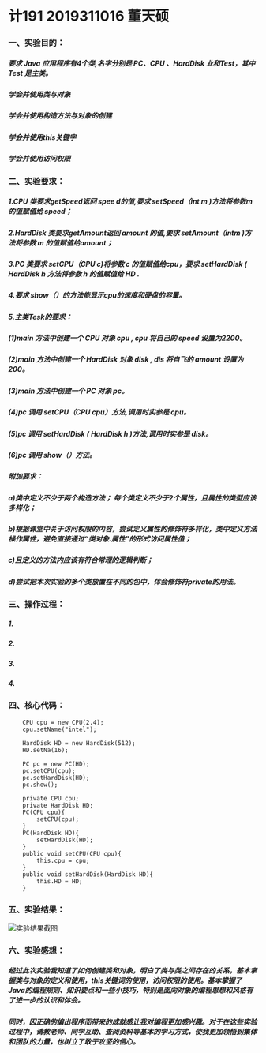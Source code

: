 # 计191 2019311016 董天硕
### 一、实验目的：
##### 要求 Java 应用程序有4个类,名字分别是 PC、CPU 、HardDisk 业和Test，其中 Test 是主类。
##### 学会并使用类与对象
##### 学会并使用构造方法与对象的创建
##### 学会并使用this关键字
##### 学会并使用访问权限
### 二、实验要求：
##### 1.CPU 类要求getSpeed返回 spee d的值,要求 setSpeed（int m )方法将参数m的值赋值给 speed；
##### 2.HardDisk 类要求getAmount返回 amount 的值,要求 setAmount（intm )方法将参数 m 的值赋值给amount；
##### 3.PC 类要求 setCPU（CPU c)将参数 c 的值赋值给cpu，要求 setHardDisk ( HardDisk h 方法将参数 h 的值赋值给 HD .
##### 4.要求 show（）的方法能显示cpu的速度和硬盘的容量。
##### 5.主类Tesk的要求：
##### (1)main 方法中创建一个 CPU 对象 cpu , cpu 将自己的 speed 设置为2200。
##### (2)main 方法中创建一个 HardDisk 对象 disk , dis 将自飞的 amount 设置为200。
##### (3)main 方法中创建一个 PC 对象 pc。
##### (4)pc 调用 setCPU（CPU cpu）方法,调用时实参是 cpu。
##### (5)pc 调用 setHardDisk ( HardDisk h )方法,调用时实参是 disk。
##### (6)pc 调用 show（）方法。

##### 附加要求：
##### a)类中定义不少于两个构造方法； 每个类定义不少于2个属性，且属性的类型应该多样化； 
##### b)根据课堂中关于访问权限的内容，尝试定义属性的修饰符多样化，类中定义方法操作属性，避免直接通过“类对象.属性”的形式访问属性值；
##### c)且定义的方法内应该有符合常理的逻辑判断； 
##### d)尝试把本次实验的多个类放置在不同的包中，体会修饰符private的用法。

### 三、操作过程：

##### 1.
##### 2.
##### 3.
##### 4.

### 四、核心代码：

```
    CPU cpu = new CPU(2.4);
    cpu.setName("intel");

    HardDisk HD = new HardDisk(512);
    HD.setNa(16);

    PC pc = new PC(HD);
    pc.setCPU(cpu);
    pc.setHardDisk(HD);
    pc.show();

```

```
    private CPU cpu;
    private HardDisk HD;
    PC(CPU cpu){
        setCPU(cpu);
    }
    PC(HardDisk HD){
        setHardDisk(HD);
    }
    public void setCPU(CPU cpu){
        this.cpu = cpu;
    }
    public void setHardDisk(HardDisk HD){
        this.HD = HD;
    }
```
### 五、实验结果：
![实验结果截图]()

### 六、实验感想：
##### 经过此次实验我知道了如何创建类和对象，明白了类与类之间存在的关系，基本掌握类与对象的定义和使用，this关键词的使用，访问权限的使用。基本掌握了Java的编程规则、知识要点和一些小技巧，特别是面向对象的编程思想和风格有了进一步的认识和体会。
##### 
##### 同时，因正确的编出程序而带来的成就感让我对编程更加感兴趣。对于在这些实验过程中，请教老师、同学互助、查阅资料等基本的学习方式，使我更加领悟到集体和团队的力量，也树立了敢于攻坚的信心。
